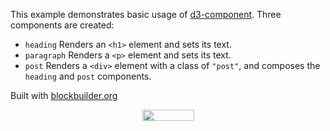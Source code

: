 This example demonstrates basic usage of [d3-component](https://github.com/curran/d3-component). Three components are created:

 * `heading` Renders an `<h1>` element and sets its text.
 * `paragraph` Renders a `<p>` element and sets its text.
 * `post` Renders a `<div>` element with a class of `"post"`, and composes the `heading` and `post` components.

Built with [blockbuilder.org](http://blockbuilder.org)

<!-- Start of SimpleHitCounter Code -->
<div align="center"><img src="http://simplehitcounter.com/hit.php?uid=2239580&f=16777215&b=0" border="0" height="18" width="83"></a><br></div>
<!-- End of SimpleHitCounter Code -->
